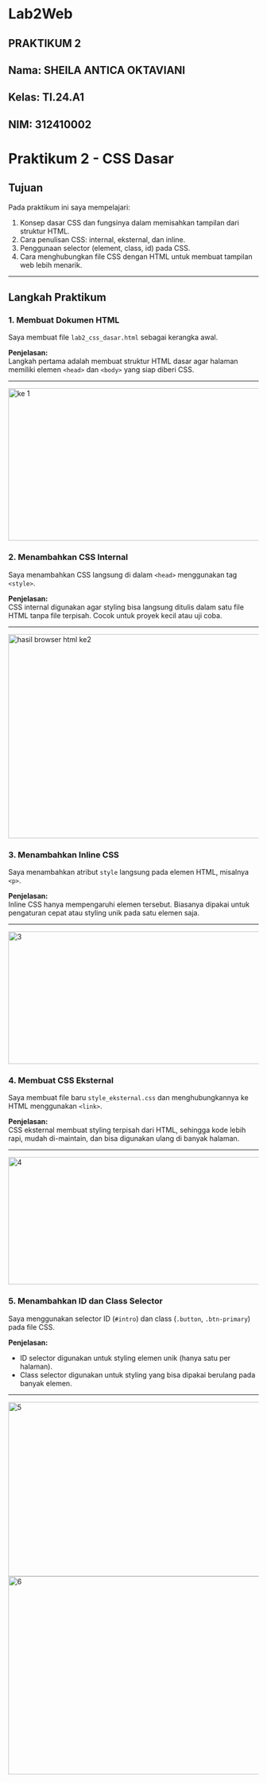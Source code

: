 # Lab2Web
## PRAKTIKUM 2
## Nama: SHEILA ANTICA OKTAVIANI
## Kelas: TI.24.A1
## NIM: 312410002
# Praktikum 2 - CSS Dasar

## Tujuan
Pada praktikum ini saya mempelajari:
1. Konsep dasar CSS dan fungsinya dalam memisahkan tampilan dari struktur HTML.
2. Cara penulisan CSS: internal, eksternal, dan inline.
3. Penggunaan selector (element, class, id) pada CSS.
4. Cara menghubungkan file CSS dengan HTML untuk membuat tampilan web lebih menarik.

---

## Langkah Praktikum

### 1. Membuat Dokumen HTML
Saya membuat file `lab2_css_dasar.html` sebagai kerangka awal.

**Penjelasan:**  
Langkah pertama adalah membuat struktur HTML dasar agar halaman memiliki elemen `<head>` dan `<body>` yang siap diberi CSS.

---
<img width="948" height="306" alt="ke 1" src="https://github.com/user-attachments/assets/5adc31f5-f074-496c-accc-e6af9d2a5512" />

### 2. Menambahkan CSS Internal
Saya menambahkan CSS langsung di dalam `<head>` menggunakan tag `<style>`.

**Penjelasan:**  
CSS internal digunakan agar styling bisa langsung ditulis dalam satu file HTML tanpa file terpisah. Cocok untuk proyek kecil atau uji coba.

---
<img width="958" height="410" alt="hasil browser html ke2" src="https://github.com/user-attachments/assets/0df3bc24-d839-4a9a-9cd8-19f5516bbe0f" />

### 3. Menambahkan Inline CSS
Saya menambahkan atribut `style` langsung pada elemen HTML, misalnya `<p>`.

**Penjelasan:**  
Inline CSS hanya mempengaruhi elemen tersebut. Biasanya dipakai untuk pengaturan cepat atau styling unik pada satu elemen saja.

---
<img width="953" height="266" alt="3" src="https://github.com/user-attachments/assets/3b6f8187-0f2d-4dec-b7c8-251c5607cae8" />

### 4. Membuat CSS Eksternal
Saya membuat file baru `style_eksternal.css` dan menghubungkannya ke HTML menggunakan `<link>`.

**Penjelasan:**  
CSS eksternal membuat styling terpisah dari HTML, sehingga kode lebih rapi, mudah di-maintain, dan bisa digunakan ulang di banyak halaman.

---
<img width="958" height="256" alt="4" src="https://github.com/user-attachments/assets/95a4849f-2386-48ac-b593-16520e9c5c6c" />

### 5. Menambahkan ID dan Class Selector
Saya menggunakan selector ID (`#intro`) dan class (`.button`, `.btn-primary`) pada file CSS.

**Penjelasan:**  
- ID selector digunakan untuk styling elemen unik (hanya satu per halaman).
- Class selector digunakan untuk styling yang bisa dipakai berulang pada banyak elemen.

---
<img width="955" height="350" alt="5" src="https://github.com/user-attachments/assets/10caafb6-6d6b-4199-aae4-5e7a7edfd534" />


<img width="956" height="398" alt="6" src="https://github.com/user-attachments/assets/e70f08c9-b728-426a-ac7b-7407f305f079" />
